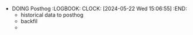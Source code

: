 - DOING Posthog
  :LOGBOOK:
  CLOCK: [2024-05-22 Wed 15:06:55]
  :END:
	- historical data to posthog
	- backfil
	-